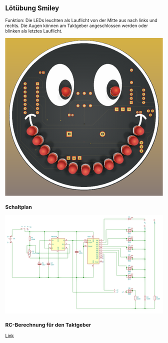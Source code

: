 ## Lötübung Smiley
Funktion: Die LEDs leuchten als Lauflicht von der Mitte aus nach links und rechts. Die Augen können am Taktgeber angeschlossen werden oder blinken als letztes Lauflicht.

![image](https://github.com/frankyhub/Loetkurs/blob/master/L8-Smiley/pic/Smiley2.png)

### Schaltplan
![image](https://github.com/frankyhub/Loetkurs/blob/master/L8-Smiley/pic/Schaltplan.png)

### RC-Berechnung für den Taktgeber
[Link](http://frankyhub.de/555/htmltools/calc_ne555.html)
